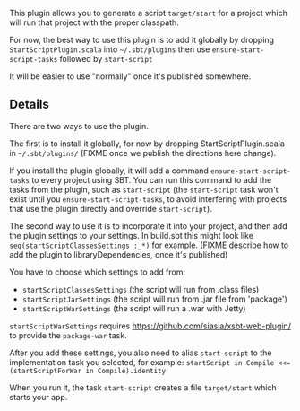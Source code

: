 This plugin allows you to generate a script `target/start` for a project
which will run that project with the proper classpath.

For now, the best way to use this plugin is to add it globally by
dropping `StartScriptPlugin.scala` into `~/.sbt/plugins` then
use `ensure-start-script-tasks` followed by `start-script`

It will be easier to use "normally" once it's published somewhere.

## Details

There are two ways to use the plugin.

The first is to install it globally, for now by dropping
StartScriptPlugin.scala in `~/.sbt/plugins/` (FIXME once we publish the
directions here change).

If you install the plugin globally, it will add a command
`ensure-start-script-tasks` to every project using SBT. You can run
this command to add the tasks from the plugin, such as `start-script`
(the `start-script` task won't exist until you
`ensure-start-script-tasks`, to avoid interfering with projects that
use the plugin directly and override `start-script`).

The second way to use it is to incorporate it into your project, and
then add the plugin settings to your settings. In build.sbt this might
look like `seq(startScriptClassesSettings :_*)` for example. (FIXME
describe how to add the plugin to libraryDependencies, once it's
published)

You have to choose which settings to add from:

 - `startScriptClassesSettings`  (the script will run from .class files)
 - `startScriptJarSettings`      (the script will run from .jar file from 'package')
 - `startScriptWarSettings`      (the script will run a .war with Jetty)

`startScriptWarSettings` requires
https://github.com/siasia/xsbt-web-plugin/ to provide the
`package-war` task.

After you add these settings, you also need to alias `start-script` to
the implementation task you selected, for example: `startScript in Compile <<= (startScriptForWar in Compile).identity`

When you run it, the task `start-script` creates a file `target/start` which starts your app.
